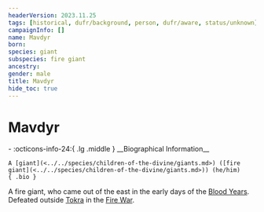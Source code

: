 ```yaml
---
headerVersion: 2023.11.25
tags: [historical, dufr/background, person, dufr/aware, status/unknown]
campaignInfo: []
name: Mavdyr
born:
species: giant
subspecies: fire giant
ancestry:
gender: male
title: Mavdyr
hide_toc: true
---
```

# Mavdyr
<div class="grid cards ext-narrow-margin ext-one-column" markdown>
- :octicons-info-24:{ .lg .middle } __Biographical Information__

    A [giant](<../../species/children-of-the-divine/giants.md>) ([fire giant](<../../species/children-of-the-divine/giants.md>)) (he/him)  
    { .bio }

</div>


A fire giant, who came out of the east in the early days of the [Blood Years](<../../events/1500s/blood-years.md>). Defeated outside [Tokra](<../../gazetteer/greater-dunmar/realms/dunmar/central-dunmar/tokra/tokra.md>) in the [Fire War](<../../events/1500s/fire-war.md>). 